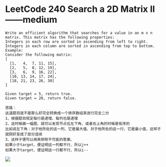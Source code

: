 #  LeetCode 240 Search a 2D Matrix II——medium

```
Write an efficient algorithm that searches for a value in an m x n matrix. This matrix has the following properties:
Integers in each row are sorted in ascending from left to right.
Integers in each column are sorted in ascending from top to bottom.
Example:
Consider the following matrix:
[
  [1,   4,  7, 11, 15],
  [2,   5,  8, 12, 19],
  [3,   6,  9, 16, 22],
  [10, 13, 14, 17, 24],
  [18, 21, 23, 26, 30]
]

Given target = 5, return true.
Given target = 20, return false.

思路：
这道题目就不是那么好完全转换成一个排序数组来进行完全二分
1、根据题目规定每行是递增、每列也是递增
2、这时候画一幅图、就可以发现节点在左下角、或者右上角的时候是有序的
比如说左下角：对于他所处的这一列、它是最大值、对于他所处的这一行、它是最小值，这样子就刚好变成了部分连续
3、这样子便可以用来排除不可能的答案、
如果小于target、便证明这一列都不行、所以j++
如果大于target、便证明这一行都不行、所以i--

```
![](https://github.com/only-you/interview/blob/master/picture/240.png)

